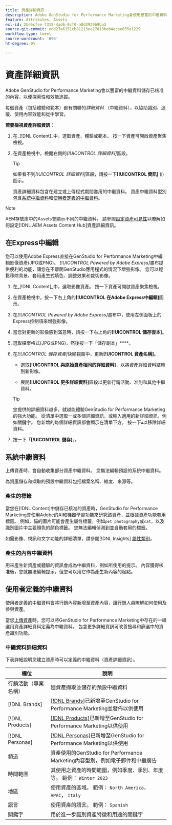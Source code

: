 ```yaml
---
title: 資產詳細資訊
description: Adobe GenStudio for Performance Marketing會使用豐富的中繼資料儲存已核准的內容，以供搜尋和效能追蹤。
feature: Attributes, Assets
exl-id: 2be5cfee-f315-4ad6-8cf0-a8d3929b9ba3
source-git-commit: edd27a6151cb81213ee27813beb4ecee835a1229
workflow-type: tm+mt
source-wordcount: '696'
ht-degree: 0%

---
```


# 資產詳細資訊

Adobe GenStudio for Performance Marketing會以豐富的中繼資料儲存已核准的內容，以便探索性和效能追蹤。

每個資產（包括體驗和範本）都有關聯的&#x200B;_詳細資料_ （中繼資料），以協助識別、追蹤、使用內容效能和從中學習。

**若要檢視資產詳細資訊**：

1. 在&#x200B;_[!DNL Content]_中，選取資產、體驗或範本。 按一下資產可開啟資產聚焦檢視。

1. 在資產檢視中，檢閱右側的&#x200B;_[!UICONTROL 詳細資料]_&#x200B;區段。

   >[!TIP]
   >
   >如果看不到&#x200B;_[!UICONTROL 詳細資料]_&#x200B;區段，請按一下&#x200B;**[!UICONTROL 資訊]** (i)圖示。

   資產詳細資料包含在建立或上傳程式期間套用的中繼資料。 資產中繼資料型別包含[系統中繼資料](#system-metadata)和[使用者定義的中繼資料](#user-defined-metadata)。

>[!NOTE]
>
>AEM存放庫中的Assets會顯示不同的中繼資料。 請參閱[設定資產可見性](connect-aem-repo.md#step-4-configure-asset-visibility)以瞭解如何設定[!DNL AEM Assets Content Hub]資產詳細資訊。

## 在Express中編輯

您可以使用Adobe Express直接在GenStudio for Performance Marketing中編輯影像資產(JPG或PNG)。 _[!UICONTROL Powered by Adobe Express]_&#x200B;畫布提供便利的功能，讓您在不離開GenStudio應用程式的情況下增強影像。 您可以輕鬆移除背景、套用產生式填色、調整效果和裁切影像。

1. 在&#x200B;_[!DNL Content]_中，選取影像資產。 按一下資產可開啟資產聚焦檢視。

1. 在資產檢視中，按一下右上角的&#x200B;**[!UICONTROL 在Adobe Express中編輯]**&#x200B;圖示。

1. 在&#x200B;_[!UICONTROL Powered by Adobe Express]_&#x200B;畫布中，使用左側面板上的Express控制項來增強影像。

1. 當您對更新的影像感到滿意時，請按一下右上角的&#x200B;**[!UICONTROL 儲存復本]**。

1. 選取檔案格式(JPG或PNG)，然後按一下「儲存副本」****。

1. 在&#x200B;_[!UICONTROL 儲存資產]_&#x200B;快顯視窗中，更新&#x200B;**[!UICONTROL 資產名稱]**。

   - 選取&#x200B;**[!UICONTROL 與原始資產相同的詳細資料]**，以將資產詳細資料結轉到新影像。

   - 展開&#x200B;**[!UICONTROL 更多詳細資料]**&#x200B;區段以更新行銷活動、准則和其他中繼資料。

   >[!TIP]
   >
   >您提供的詳細資料越多，就越能體驗GenStudio for Performance Marketing的強大功能。 從清單中選取一或多個詳細資訊，或輸入適用的新詳細資訊，例如關鍵字。 您新增的每個詳細資訊都會顯示在清單下方。 按一下&#x200B;**`x`**&#x200B;以移除詳細資料。

1. 按一下「**[!UICONTROL 儲存]**」。

## 系統中繼資料

上傳資產時，會自動收集部分資產中繼資料。 您無法編輯預設的系統中繼資料。

為資產儲存和擷取的預設中繼資料包括檔案名稱、維度、來源等。

### 產生的標籤

當您在[!DNL Content]中儲存已核准的資產時，GenStudio for Performance Marketing會使用Adobe的AI和機器學習功能來研究該資產，並根據資產功能套用標籤。 例如，貓的圖片可能會產生屬性標籤，例如`pet photography`或`cat`，以及識別圖片中主要顏色的顏色標籤。 您無法編輯偵測到並自動套用的標籤。

如需影像、視訊和文字功能的詳細清單，請參閱[!DNL Insights] [屬性類別](/help/user-guide/insights/attribute-category.md)。

### 產生的內容中繼資料

用來產生新資產或體驗的資訊會成為中繼資料，例如所使用的提示。 內容獲得核准後，您就無法編輯提示，但您可以用它作為產生新內容的起點。

## 使用者定義的中繼資料

使用者定義的中繼資料會將行銷內容新增至資產內容，讓行銷人員瞭解如何使用及參與資產。

當您[上傳資產](/help/user-guide/content/manage-assets.md#add-assets)時，您可以將GenStudio for Performance Marketing中存在的一組選用資產詳細資料定義為中繼資料。 包含更多詳細資訊可改善搜尋和篩選中的資產識別功能。

### 中繼資料詳細資料

下表詳細說明您建立資產時可以定義的中繼資料（資產詳細資訊）。

| 欄位 | 說明 |
| ------------- | ----------- |
| 行銷活動（專案名稱） | 隨資產擷取並儲存的預設中繼資料 |
| [!DNL Brands] | [[!DNL Brands]](/help/user-guide/guidelines/brands.md)已新增至GenStudio for Performance Marketing並發佈以供使用 |
| [!DNL Products] | [[!DNL Products]](/help/user-guide/guidelines/products.md)已新增至GenStudio for Performance Marketing以供使用 |
| [!DNL Personas] | [[!DNL Personas]](/help/user-guide/guidelines/personas.md)已新增至GenStudio for Performance Marketing以供使用 |
| 頻道 | 資產使用的GenStudio for Performance Marketing內容型別，例如電子郵件和中繼廣告 |
| 時間範圍 | 其使用之資產的時間範圍，例如季度、季別、年度等。 範例： `Winter 2023` |
| 地區 | 使用資產的區域。 範例： `North America`， `APAC`， `Italy` |
| 語言 | 使用資產的語言。 範例： `Spanish` |
| 關鍵字 | 用於進一步識別資產特徵和用途的關鍵字 |

<!-- ## History

Expand the _[!UICONTROL History]_ section to view a timeline of approvals and activity.

list other activity, show screenshot?
-->
